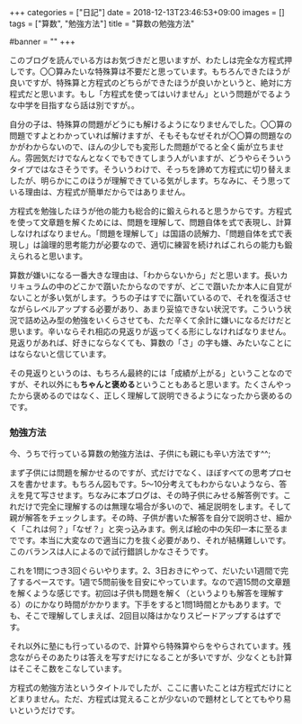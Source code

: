+++
categories = ["日記"]
date = 2018-12-13T23:46:53+09:00
images = []
tags = ["算数", "勉強方法"]
title = "算数の勉強方法"

#banner = ""
+++

このブログを読んでいる方はお気づきだと思いますが、わたしは完全な方程式押しです。〇〇算みたいな特殊算は不要だと思っています。もちろんできたほうが良いですが、特殊算と方程式のどちらができたほうが良いかというと、絶対に方程式だと思います。もし「方程式を使ってはいけません」という問題がでるような中学を目指すなら話は別ですが。。

自分の子は、特殊算の問題がどうにも解けるようになりませんでした。〇〇算の問題ですよとわかっていれば解けますが、そもそもなぜそれが〇〇算の問題なのかがわからないので、ほんの少しでも変形した問題がでると全く歯が立ちません。雰囲気だけでなんとなくでもできてしまう人がいますが、どうやらそういうタイプではなさそうです。そういうわけで、そっちを諦めて方程式に切り替えましたが、明らかにこのほうが理解できている気がします。ちなみに、そう思っている理由は、方程式が簡単だからではありません。

<!--more-->

方程式を勉強したほうが他の能力も総合的に鍛えられると思うからです。方程式を使って文章題を解くためには、問題を理解して、問題自体を式で表現し、計算しなければなりません。「問題を理解して」は国語の読解力、「問題自体を式で表現し」は論理的思考能力が必要なので、適切に練習を続ければこれらの能力も鍛えられると思います。

算数が嫌いになる一番大きな理由は、「わからないから」だと思います。長いカリキュラムの中のどこかで躓いたからなのですが、どこで躓いたか本人に自覚がないことが多い気がします。うちの子はすでに躓いているので、それを復活させながらレベルアップする必要があり、あまり妥協できない状況です。こういう状況で詰め込み型の勉強をいくらさせても、ただ辛くて余計に嫌いになるだけだと思います。辛いならそれ相応の見返りが返ってくる形にしなければなりません。見返りがあれば、好きにならなくても、算数の「さ」の字も嫌、みたいなことにはならないと信じています。

その見返りというのは、もちろん最終的には「成績が上がる」ということなのですが、それ以外にも**ちゃんと褒める**ということもあると思います。たくさんやったから褒めるのではなく、正しく理解して説明できるようになったから褒めるのです。

### 勉強方法

今、うちで行っている算数の勉強方法は、子供にも親にも辛い方法です^^;

まず子供には問題を解かせるのですが、式だけでなく、ほぼすべての思考プロセスを書かせます。もちろん図もです。5〜10分考えてもわからないようなら、答えを見て写させます。ちなみに本ブログは、その時子供にみせる解答例です。これだけで完全に理解するのは無理な場合が多いので、補足説明をします。そして親が解答をチェックします。その時、子供が書いた解答を自分で説明させ、細かく「これは何？」「なぜ？」と突っ込みます。例えば絵の中の矢印一本に至るまでです。本当に大変なので適当に力を抜く必要があり、それが結構難しいです。このバランスは人によるので試行錯誤しかなさそうです。

これを1問につき3回ぐらいやります。2、3日おきにやって、だいたい1週間で完了するペースです。1週で5問前後を目安にやっています。なので週15問の文章題を解くような感じです。初回は子供も問題を解く（というよりも解答を理解する）のにかなり時間がかかります。下手をすると1問1時間とかもあります。でも、そこで理解してしまえば、2回目以降はかなりスピードアップするはずです。

それ以外に塾にも行っているので、計算やら特殊算やらをやらされています。残念ながらそのあたりは答えを写すだけになることが多いですが、少なくとも計算はそこそこ数をこなしています。

方程式の勉強方法というタイトルでしたが、ここに書いたことは方程式だけにとどまりません。ただ、方程式は覚えることが少ないので題材としてとてもやり易いというだけです。

